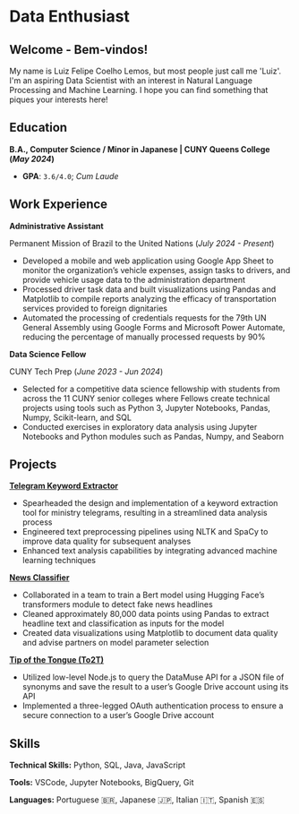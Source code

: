 # Data Enthusiast

## Welcome - Bem-vindos!
My name is Luiz Felipe Coelho Lemos, but most people just call me 'Luiz'. I'm an aspiring Data Scientist with an interest in Natural Language Processing and Machine Learning. I hope you can find something that piques your interests here!

## Education
__B.A., Computer Science / Minor in Japanese | CUNY Queens College (*May 2024*)__
- **GPA**: `3.6/4.0`; *Cum Laude*

## Work Experience
**Administrative Assistant**

Permanent Mission of Brazil to the United Nations (*July 2024 - Present*)
- Developed a mobile and web application using Google App Sheet to monitor the organization’s vehicle expenses, assign tasks to drivers, and provide vehicle usage data to the administration department
- Processed driver task data and built visualizations using Pandas and Matplotlib to compile reports analyzing the efficacy of transportation services provided to foreign dignitaries
- Automated the processing of credentials requests for the 79th UN General Assembly using Google Forms and Microsoft Power Automate, reducing the percentage of manually processed requests by 90%

**Data Science Fellow**

CUNY Tech Prep (*June 2023 - Jun 2024*)
- Selected for a competitive data science fellowship with students from across the 11 CUNY senior colleges where Fellows create technical projects using tools such as Python 3, Jupyter Notebooks, Pandas, Numpy, Scikit-learn, and SQL
- Conducted exercises in exploratory data analysis using Jupyter Notebooks and Python modules such as Pandas, Numpy, and Seaborn

## Projects
**[Telegram Keyword Extractor](https://github.com/lfclemos12/pdfs_delbrasonu)**
- Spearheaded the design and implementation of a keyword extraction tool for ministry telegrams, resulting in a streamlined data analysis process
- Engineered text preprocessing pipelines using NLTK and SpaCy to improve data quality for subsequent analyses
- Enhanced text analysis capabilities by integrating advanced machine learning techniques

**[News Classifier](https://github.com/achrrr/CTP-DS-team-10)**
- Collaborated in a team to train a Bert model using Hugging Face’s transformers module to detect fake news headlines
- Cleaned approximately 80,000 data points using Pandas to extract headline text and classification as inputs for the model
- Created data visualizations using Matplotlib to document data quality and advise partners on model parameter selection

**[Tip of the Tongue (To2T)](https://github.com/lfclemos12/To2T)**
- Utilized low-level Node.js to query the DataMuse API for a JSON file of synonyms and save the result to a user’s Google Drive account using its API
- Implemented a three-legged OAuth authentication process to ensure a secure connection to a user’s Google Drive account

## Skills
**Technical Skills:** Python, SQL, Java, JavaScript

**Tools:** VSCode, Jupyter Notebooks, BigQuery, Git

**Languages:** Portuguese :brazil:, Japanese :jp:, Italian :it:, Spanish :es:
